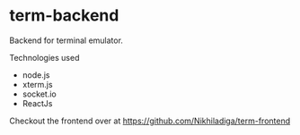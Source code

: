 # term-backend
Backend for terminal emulator. 

Technologies used 
* node.js
* xterm.js
* socket.io
* ReactJs

Checkout the frontend over at https://github.com/Nikhiladiga/term-frontend
